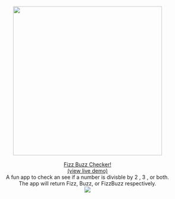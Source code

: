 
<p align="center">
  <h3 align="center">  
    <a href="https://fizzbuzz-checker.herokuapp.com/" target="_blank">
      <img width="400px" src="https://repository-images.githubusercontent.com/394708721/49658f52-32f5-4fb5-aaa8-9553f34577d8">
   
</h3>

  <p align="center">
    Fizz Buzz Checker!
    <br/>
      (view live demo)
     </a>
    <br/>
    A fun app to check an see if a number is divisble by 2 , 3 , or both.
    <br/>
    The app will return Fizz, Buzz, or FizzBuzz respectively. 
    <br/>
<img src="https://raw.githubusercontent.com/andreasbm/readme/master/assets/lines/colored.png">
  </p>
</p>
